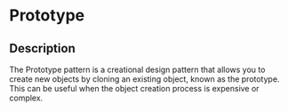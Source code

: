 # Prototype

## Description

The Prototype pattern is a creational design pattern that allows you to create new objects by cloning an existing object, known as the prototype. This can be useful when the object creation process is expensive or complex.